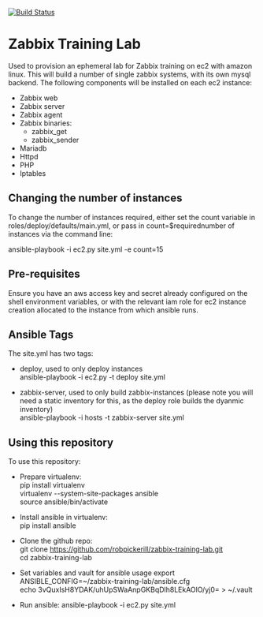 [![Build Status](https://travis-ci.org/robpickerill/zabbix-training-lab.svg?branch=master)](https://travis-ci.org/robpickerill/zabbix-training-lab)

# Zabbix Training Lab

Used to provision an ephemeral lab for Zabbix training on ec2 with amazon linux. This will build a number of single zabbix systems, with its own mysql backend. The following components will be installed on each ec2 instance:

- Zabbix web
- Zabbix server
- Zabbix agent
- Zabbix binaries:
  - zabbix_get
  - zabbix_sender
- Mariadb
- Httpd
- PHP
- Iptables

## Changing the number of instances

To change the number of instances required, either set the count variable in roles/deploy/defaults/main.yml, or pass in count=$requirednumber of instances via the command line:

ansible-playbook -i ec2.py site.yml -e count=15

## Pre-requisites

Ensure you have an aws access key and secret already configured on the shell environment variables, or with the relevant iam role for ec2 instance creation allocated to the instance from which ansible runs.

## Ansible Tags

The site.yml has two tags:

 - deploy, used to only deploy instances  
ansible-playbook -i ec2.py -t deploy site.yml

 - zabbix-server, used to only build zabbix-instances (please note you will need a static inventory for this, as the deploy role builds the dyanmic inventory)  
ansible-playbook -i hosts -t zabbix-server site.yml  

## Using this repository

To use this repository:

- Prepare  virtualenv:  
pip install virtualenv  
virtualenv --system-site-packages ansible  
source ansible/bin/activate  

- Install ansible in virtualenv:  
pip install ansible

- Clone the github repo:  
git clone https://github.com/robpickerill/zabbix-training-lab.git  
cd zabbix-training-lab

- Set variables and vault for ansible usage
export ANSIBLE_CONFIG=~/zabbix-training-lab/ansible.cfg  
echo 3vQuxIsH8YDAK/uhUpSWaAnpGKBqDlh8LEkAOlO/yj0= > ~/.vault

- Run ansible:
ansible-playbook -i ec2.py site.yml
